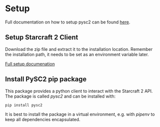 # Setup
Full documentation on how to setup pysc2 can be found [here](https://github.com/Blizzard/s2client-proto/blob/master/docs/linux.md).

## Setup Starcraft 2 Client
Download the zip file and extract it to the installation location.
Remember the installation path, it needs to be set as an environment variable later.

[Full setup documenation](https://github.com/Blizzard/s2client-proto/blob/master/docs/linux.md)

## Install PySC2 pip package
This package provides a python client to interact with the Starcraft 2 API.
The package is called *pysc2* and can be installed with:
    
    pip install pysc2

It is best to install the package in a virtual environment, e.g. with *pipenv* to keep all dependencies encapsulated.